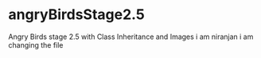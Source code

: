 # angryBirdsStage2.5
Angry Birds stage 2.5 with Class Inheritance and Images
i am niranjan i am changing the file







